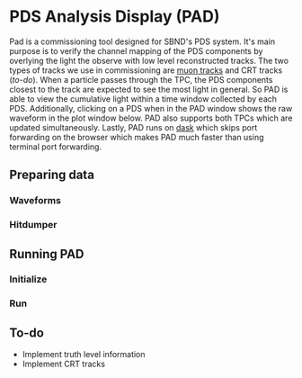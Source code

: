 # PDS Analysis Display (PAD)
Pad is a commissioning tool designed for SBND's PDS system. It's main purpose is to verify the channel mapping of the PDS components by overlying the light the observe with low level reconstructed tracks. The two types of tracks we use in commissioning are [muon tracks](https://github.com/SBNSoftware/sbndcode/blob/develop/sbndcode/Commissioning/MuonTrackProducer_module.cc) and CRT tracks (*to-do*). When a particle passes through the TPC, the PDS components closest to the track are expected to see the most light in general. So PAD is able to view the cumulative light within a time window collected by each PDS. Additionally, clicking on a PDS when in the PAD window shows the raw waveform in the plot window below. PAD also supports both TPCs which are updated simultaneously. Lastly, PAD runs on [dask](https://www.dask.org/) which skips port forwarding on the browser which makes PAD much faster than using terminal port forwarding.

## Preparing data
### Waveforms
### Hitdumper

## Running PAD
### Initialize
### Run

## To-do 
* Implement truth level information
* Implement CRT tracks

